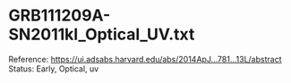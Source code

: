 # GRB111209A-SN2011kl_Optical_UV.txt

Reference: https://ui.adsabs.harvard.edu/abs/2014ApJ...781...13L/abstract
Status: Early, Optical, uv
